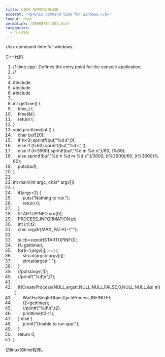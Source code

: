 ```yaml
---
title: C语言 程序时间统计器
excerpt: '<p>Unix command time for windows.</p>'
layout: post
permalink: /20080714-207.html
categories:
  - 个人作品
---
```

Unix command time for windows.

<div class="codeText">
  <div class="codeHead">
    C++代码
  </div>
  
  <ol class="dp-cpp" start="1">
    <li class="alt">
      <span><span class="comment">//&nbsp;time.cpp&nbsp;:&nbsp;Defines&nbsp;the&nbsp;entry&nbsp;point&nbsp;for&nbsp;the&nbsp;console&nbsp;application.</span><span>&nbsp;&nbsp;</span></span>
    </li>
    <li class="">
      <span><span class="comment">//</span><span>&nbsp;&nbsp;</span></span>
    </li>
    <li class="alt">
      <span>&nbsp;&nbsp;</span>
    </li>
    <li class="">
      <span><span class="preprocessor">#include&nbsp;<stdio.h></span><span>&nbsp;&nbsp;</span></span>
    </li>
    <li class="alt">
      <span><span class="preprocessor">#include&nbsp;<time.h></span><span>&nbsp;&nbsp;</span></span>
    </li>
    <li class="">
      <span><span class="preprocessor">#include&nbsp;<windows.h></span><span>&nbsp;&nbsp;</span></span>
    </li>
    <li class="alt">
      <span>&nbsp;&nbsp;</span>
    </li>
    <li class="">
      <span><span class="datatypes">int</span><span>&nbsp;gettime()&nbsp;{&nbsp;&nbsp;</span></span>
    </li>
    <li class="alt">
      <span>&nbsp;&nbsp;&nbsp;&nbsp;<span class="datatypes">time_t</span><span>&nbsp;t;&nbsp;&nbsp;</span></span>
    </li>
    <li class="">
      <span>&nbsp;&nbsp;&nbsp;&nbsp;time(&t);&nbsp;&nbsp;</span>
    </li>
    <li class="alt">
      <span>&nbsp;&nbsp;&nbsp;&nbsp;<span class="keyword">return</span><span>&nbsp;t;&nbsp;&nbsp;</span></span>
    </li>
    <li class="">
      <span>}&nbsp;&nbsp;</span>
    </li>
    <li class="alt">
      <span><span class="keyword">void</span><span>&nbsp;printtime(</span><span class="datatypes">int</span><span>&nbsp;t)&nbsp;{&nbsp;&nbsp;</span></span>
    </li>
    <li class="">
      <span>&nbsp;&nbsp;&nbsp;&nbsp;<span class="datatypes">char</span><span>&nbsp;buf[20];&nbsp;&nbsp;</span></span>
    </li>
    <li class="alt">
      <span>&nbsp;&nbsp;&nbsp;&nbsp;<span class="keyword">if</span><span>&nbsp;(t<0)&nbsp;sprintf(buf,</span><span class="string">"%d&nbsp;s"</span><span>,0);&nbsp;&nbsp;</span></span>
    </li>
    <li class="">
      <span>&nbsp;&nbsp;&nbsp;&nbsp;<span class="keyword">else</span><span>&nbsp;</span><span class="keyword">if</span><span>&nbsp;(t<60)&nbsp;sprintf(buf,</span><span class="string">"%d&nbsp;s"</span><span>,t);&nbsp;&nbsp;</span></span>
    </li>
    <li class="alt">
      <span>&nbsp;&nbsp;&nbsp;&nbsp;<span class="keyword">else</span><span>&nbsp;</span><span class="keyword">if</span><span>&nbsp;(t<3600)&nbsp;sprintf(buf,</span><span class="string">"%d&nbsp;m&nbsp;%d&nbsp;s"</span><span>,t/60,&nbsp;t%60);&nbsp;&nbsp;</span></span>
    </li>
    <li class="">
      <span>&nbsp;&nbsp;&nbsp;&nbsp;<span class="keyword">else</span><span>&nbsp;sprintf(buf,</span><span class="string">"%d&nbsp;h&nbsp;%d&nbsp;m&nbsp;%d&nbsp;s"</span><span>,t/3600,&nbsp;(t%3600)/60,&nbsp;(t%3600)%60);&nbsp;&nbsp;</span></span>
    </li>
    <li class="alt">
      <span>&nbsp;&nbsp;&nbsp;&nbsp;puts(buf);&nbsp;&nbsp;</span>
    </li>
    <li class="">
      <span>}&nbsp;&nbsp;</span>
    </li>
    <li class="alt">
      <span>&nbsp;&nbsp;</span>
    </li>
    <li class="">
      <span><span class="datatypes">int</span><span>&nbsp;main(</span><span class="datatypes">int</span><span>&nbsp;argc,&nbsp;</span><span class="datatypes">char</span><span>*&nbsp;argv[])&nbsp;&nbsp;</span></span>
    </li>
    <li class="alt">
      <span>{&nbsp;&nbsp;</span>
    </li>
    <li class="">
      <span>&nbsp;&nbsp;&nbsp;&nbsp;<span class="keyword">if</span><span>(argc<2)&nbsp;{&nbsp;&nbsp;</span></span>
    </li>
    <li class="alt">
      <span>&nbsp;&nbsp;&nbsp;&nbsp;&nbsp;&nbsp;&nbsp;&nbsp;puts(<span class="string">"Nothing&nbsp;to&nbsp;run."</span><span>);&nbsp;&nbsp;</span></span>
    </li>
    <li class="">
      <span>&nbsp;&nbsp;&nbsp;&nbsp;&nbsp;&nbsp;&nbsp;&nbsp;<span class="keyword">return</span><span>&nbsp;0;&nbsp;&nbsp;</span></span>
    </li>
    <li class="alt">
      <span>&nbsp;&nbsp;&nbsp;&nbsp;}&nbsp;&nbsp;</span>
    </li>
    <li class="">
      <span>&nbsp;&nbsp;&nbsp;&nbsp;STARTUPINFO&nbsp;si={0};&nbsp;&nbsp;</span>
    </li>
    <li class="alt">
      <span>&nbsp;&nbsp;&nbsp;&nbsp;PROCESS_INFORMATION&nbsp;pi;&nbsp;&nbsp;</span>
    </li>
    <li class="">
      <span>&nbsp;&nbsp;&nbsp;&nbsp;<span class="datatypes">int</span><span>&nbsp;i,t1,t2;&nbsp;&nbsp;</span></span>
    </li>
    <li class="alt">
      <span>&nbsp;&nbsp;&nbsp;&nbsp;<span class="datatypes">char</span><span>&nbsp;argstr[MAX_PATH]={</span><span class="string">""</span><span>};&nbsp;&nbsp;</span></span>
    </li>
    <li class="">
      <span>&nbsp;&nbsp;</span>
    </li>
    <li class="alt">
      <span>&nbsp;&nbsp;&nbsp;&nbsp;si.cb=<span class="keyword">sizeof</span><span>(STARTUPINFO);&nbsp;&nbsp;</span></span>
    </li>
    <li class="">
      <span>&nbsp;&nbsp;&nbsp;&nbsp;t1=gettime();&nbsp;&nbsp;</span>
    </li>
    <li class="alt">
      <span>&nbsp;&nbsp;&nbsp;&nbsp;<span class="keyword">for</span><span>(i=1;argv[i];i++)&nbsp;{&nbsp;&nbsp;</span></span>
    </li>
    <li class="">
      <span>&nbsp;&nbsp;&nbsp;&nbsp;&nbsp;&nbsp;&nbsp;&nbsp;strcat(argstr,argv[i]);&nbsp;&nbsp;</span>
    </li>
    <li class="alt">
      <span>&nbsp;&nbsp;&nbsp;&nbsp;&nbsp;&nbsp;&nbsp;&nbsp;strcat(argstr,<span class="string">"&nbsp;"</span><span>);&nbsp;&nbsp;</span></span>
    </li>
    <li class="">
      <span>&nbsp;&nbsp;&nbsp;&nbsp;}&nbsp;&nbsp;</span>
    </li>
    <li class="alt">
      <span>&nbsp;&nbsp;&nbsp;&nbsp;<span class="comment">//puts(argv[1]);</span><span>&nbsp;&nbsp;</span></span>
    </li>
    <li class="">
      <span>&nbsp;&nbsp;&nbsp;&nbsp;<span class="comment">//printf("%d\n",t1);</span><span>&nbsp;&nbsp;</span></span>
    </li>
    <li class="alt">
      <span>&nbsp;&nbsp;</span>
    </li>
    <li class="">
      <span>&nbsp;&nbsp;&nbsp;&nbsp;<span class="keyword">if</span><span>(CreateProcess(NULL,argstr,NULL,NULL,FALSE,0,NULL,NULL,&si,&pi;))&nbsp;{&nbsp;&nbsp;</span></span>
    </li>
    <li class="alt">
      <span>&nbsp;&nbsp;&nbsp;&nbsp;&nbsp;&nbsp;&nbsp;&nbsp;WaitForSingleObject(pi.hProcess,INFINITE);&nbsp;&nbsp;</span>
    </li>
    <li class="">
      <span>&nbsp;&nbsp;&nbsp;&nbsp;&nbsp;&nbsp;&nbsp;&nbsp;t2=gettime();&nbsp;&nbsp;</span>
    </li>
    <li class="alt">
      <span>&nbsp;&nbsp;&nbsp;&nbsp;&nbsp;&nbsp;&nbsp;&nbsp;<span class="comment">//printf("%d\n",t2);</span><span>&nbsp;&nbsp;</span></span>
    </li>
    <li class="">
      <span>&nbsp;&nbsp;&nbsp;&nbsp;&nbsp;&nbsp;&nbsp;&nbsp;printtime(t2-t1);&nbsp;&nbsp;</span>
    </li>
    <li class="alt">
      <span>&nbsp;&nbsp;&nbsp;&nbsp;}&nbsp;<span class="keyword">else</span><span>&nbsp;{&nbsp;&nbsp;</span></span>
    </li>
    <li class="">
      <span>&nbsp;&nbsp;&nbsp;&nbsp;&nbsp;&nbsp;&nbsp;&nbsp;printf(<span class="string">"Unable&nbsp;to&nbsp;run&nbsp;app!"</span><span>);&nbsp;&nbsp;</span></span>
    </li>
    <li class="alt">
      <span>&nbsp;&nbsp;&nbsp;&nbsp;}&nbsp;&nbsp;</span>
    </li>
    <li class="">
      <span>&nbsp;&nbsp;&nbsp;&nbsp;<span class="keyword">return</span><span>&nbsp;0;&nbsp;&nbsp;</span></span>
    </li>
    <li class="alt">
      <span>}&nbsp;&nbsp;</span>
    </li>
  </ol>
</div>

仿linux的time程序。